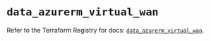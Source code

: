 # `data_azurerm_virtual_wan`

Refer to the Terraform Registry for docs: [`data_azurerm_virtual_wan`](https://registry.terraform.io/providers/hashicorp/azurerm/4.44.0/docs/data-sources/virtual_wan).
